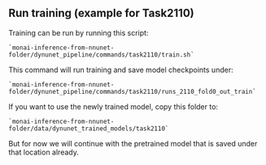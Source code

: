 ## Run training (example for Task2110)
Training can be run by running this script:

    `monai-inference-from-nnunet-folder/dynunet_pipeline/commands/task2110/train.sh`

This command will run training and save model checkpoints under:

    `monai-inference-from-nnunet-folder/dynunet_pipeline/commands/task2110/runs_2110_fold0_out_train`

If you want to use the newly trained model, copy this folder to: 

    `monai-inference-from-nnunet-folder/data/dynunet_trained_models/task2110`

But for now we will continue with the pretrained model that is saved under that location already.
